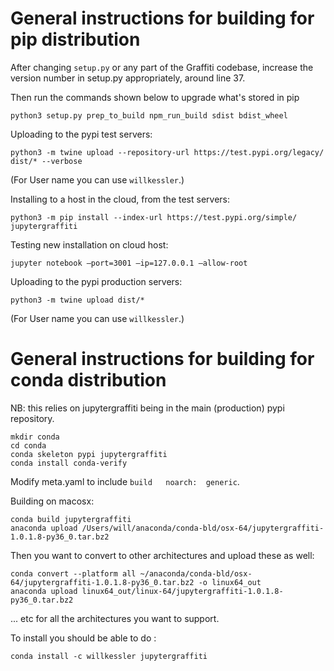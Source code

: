 # General instructions for building for pip distribution

After changing `setup.py` or any part of the Graffiti codebase, increase the version number in setup.py appropriately, around line 37.

Then run the commands shown below to upgrade what's stored in pip

``` shell
python3 setup.py prep_to_build npm_run_build sdist bdist_wheel
```

Uploading to the pypi test servers:

``` shell
python3 -m twine upload --repository-url https://test.pypi.org/legacy/ dist/* --verbose
```

(For User name you can use `willkessler`.)

Installing to a host in the cloud, from the test servers:
``` shell
python3 -m pip install --index-url https://test.pypi.org/simple/ jupytergraffiti
```

Testing new installation on cloud host:

``` shell
jupyter notebook —port=3001 —ip=127.0.0.1 —allow-root
```

Uploading to the pypi production servers:

``` shell
python3 -m twine upload dist/*
```

(For User name you can use `willkessler`.)

# General instructions for building for conda distribution


NB: this relies on jupytergraffiti being in the main (production) pypi repository.

```
mkdir conda
cd conda
conda skeleton pypi jupytergraffiti
conda install conda-verify
```

Modify meta.yaml to include `build   noarch:  generic`.

Building on macosx:

```
conda build jupytergraffiti
anaconda upload /Users/will/anaconda/conda-bld/osx-64/jupytergraffiti-1.0.1.8-py36_0.tar.bz2
```

Then you want to convert to other architectures and upload these as well:

```
conda convert --platform all ~/anaconda/conda-bld/osx-64/jupytergraffiti-1.0.1.8-py36_0.tar.bz2 -o linux64_out
anaconda upload linux64_out/linux-64/jupytergraffiti-1.0.1.8-py36_0.tar.bz2
```
... etc for all the architectures you want to support.


To install you should be able to do :

```
conda install -c willkessler jupytergraffiti
```

